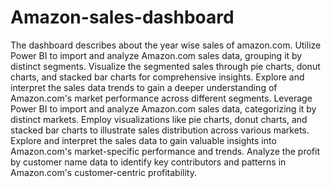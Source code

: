 # Amazon-sales-dashboard
The dashboard describes about the year wise sales of amazon.com. 
Utilize Power BI to import and analyze Amazon.com sales data, grouping it by distinct segments.
Visualize the segmented sales through pie charts, donut charts, and stacked bar charts for comprehensive insights.
Explore and interpret the sales data trends to gain a deeper understanding of Amazon.com's market performance across different segments.
Leverage Power BI to import and analyze Amazon.com sales data, categorizing it by distinct markets.
Employ visualizations like pie charts, donut charts, and stacked bar charts to illustrate sales distribution across various markets.
Explore and interpret the sales data to gain valuable insights into Amazon.com's market-specific performance and trends.
Analyze the profit by customer name data to identify key contributors and patterns in Amazon.com's customer-centric profitability.



